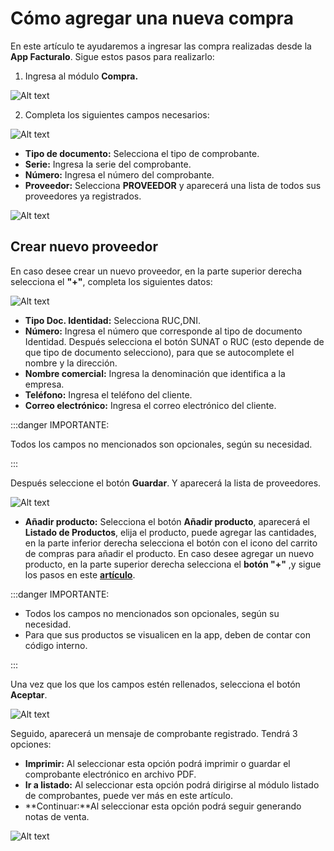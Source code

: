 # Cómo agregar una nueva compra

En este artículo te ayudaremos a ingresar las compra realizadas desde la **App Facturalo**. Sigue estos pasos para realizarlo:

1. Ingresa al módulo **Compra.**

![Alt text](img/compraapp.jpg)

2. Completa los siguientes campos necesarios:

![Alt text](img/compra1app.jpg)

- **Tipo de documento:** Selecciona el tipo de comprobante.
- **Serie:**  Ingresa la serie del comprobante.
- **Número:**  Ingresa el número del comprobante.
- **Proveedor:** Selecciona **PROVEEDOR** y aparecerá una lista de todos sus proveedores ya registrados.

![Alt text](img/compra3app.jpg)

## Crear nuevo proveedor

En caso desee crear un nuevo proveedor, en la parte superior derecha selecciona el **"+"**, completa los siguientes datos:

![Alt text](img/compra4app.jpg)

- **Tipo Doc. Identidad:** Selecciona RUC,DNI.
- **Número:** Ingresa el número que corresponde al tipo de documento Identidad. Después selecciona el botón SUNAT o RUC (esto depende de que tipo de documento selecciono), para que se autocomplete el nombre y la dirección.
- **Nombre comercial:**  Ingresa la denominación que identifica a la empresa.
- **Teléfono:** Ingresa el teléfono del cliente.
- **Correo electrónico:** Ingresa el correo electrónico del cliente.

:::danger IMPORTANTE:

Todos los campos no mencionados son opcionales, según su necesidad.

:::

Después seleccione el botón **Guardar**. Y aparecerá la lista de proveedores.

![Alt text](img/compra5app.jpg)

- **Añadir producto:** Selecciona el botón **Añadir producto**, aparecerá el **Listado de Productos**, elija el producto, puede agregar las cantidades, en la parte inferior derecha selecciona el botón con el icono del carrito de compras para añadir el producto. En caso desee agregar un nuevo producto, en la parte superior derecha selecciona el **botón "+"** ,y sigue los pasos en este **[artículo](https://fastura.github.io/documentacion/app-para-facturacion/Como-agregar-una-nueva-compra)**.

:::danger IMPORTANTE:

- Todos los campos no mencionados son opcionales, según su necesidad.
- Para que sus productos se visualicen en la app, deben de contar con código interno.

:::

Una vez que los que los campos estén rellenados, selecciona el botón **Aceptar**.

![Alt text](img/compra7app.jpg)

Seguido, aparecerá un mensaje de comprobante registrado. Tendrá 3 opciones:

- **Imprimir:** Al seleccionar esta opción podrá imprimir o guardar el comprobante electrónico en archivo PDF.
- **Ir a listado:** Al seleccionar esta opción podrá dirigirse al módulo listado de comprobantes, puede ver más en este artículo.
- **Continuar:**Al seleccionar esta opción podrá seguir generando notas de venta.

![Alt text](img/compra6app.jpg)

